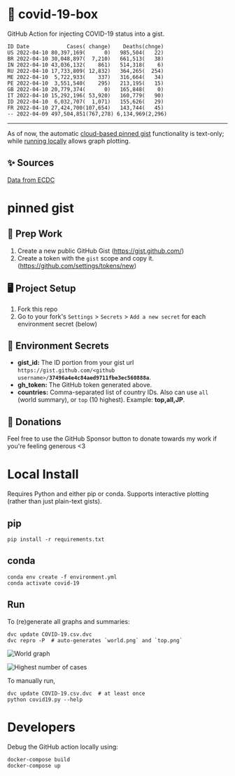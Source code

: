 # 🏥 covid-19-box

GitHub Action for injecting COVID-19 status into a gist.

```
ID Date            Cases( change)    Deaths(chnge)
US 2022-04-10 80,397,169(      0)   985,504(   22)
BR 2022-04-10 30,048,897(  7,210)   661,513(   38)
IN 2022-04-10 43,036,132(    861)   514,318(    6)
RU 2022-04-10 17,733,809( 12,832)   364,265(  254)
ME 2022-04-10  5,722,933(    337)   316,664(   34)
PE 2022-04-10  3,551,540(    295)   213,195(   15)
GB 2022-04-10 20,779,374(      0)   165,848(    0)
IT 2022-04-10 15,292,196( 53,920)   160,779(   90)
ID 2022-04-10  6,032,707(  1,071)   155,626(   29)
FR 2022-04-10 27,424,700(107,654)   143,744(   45)
-- 2022-04-09 497,504,851(767,278) 6,134,969(2,296)
```

---

As of now, the automatic [cloud-based pinned gist](#pinned-gist) functionality is text-only;
while [running locally](#local-install) allows graph plotting.

## ✨ Sources

[Data from ECDC](https://www.ecdc.europa.eu/en/publications-data/download-todays-data-geographic-distribution-covid-19-cases-worldwide)

# pinned gist

## 🎒 Prep Work
1. Create a new public GitHub Gist (https://gist.github.com/)
1. Create a token with the `gist` scope and copy it. (https://github.com/settings/tokens/new)

## 🖥 Project Setup
1. Fork this repo
1. Go to your fork's `Settings` > `Secrets` > `Add a new secret` for each environment secret (below)

## 🤫 Environment Secrets
- **gist_id:** The ID portion from your gist url `https://gist.github.com/<github username>/`**`37496a4e4c84aed9711fbe3ec560888a`**.
- **gh_token:** The GitHub token generated above.
- **countries:** Comma-separated list of country IDs. Also can use `all` (world summary), or `top` (10 highest). Example: **top,all,JP**.

## 💸 Donations

Feel free to use the GitHub Sponsor button to donate towards my work if you're feeling generous <3

# Local Install

Requires Python and either pip or conda. Supports interactive plotting (rather than just plain-text gists).

## pip

```
pip install -r requirements.txt
```

## conda

```
conda env create -f environment.yml
conda activate covid-19
```

## Run

To (re)generate all graphs and summaries:

```
dvc update COVID-19.csv.dvc
dvc repro -P  # auto-generates `world.png` and `top.png`
```

![World graph](world.png)

![Highest number of cases](top.png)

To manually run,

```
dvc update COVID-19.csv.dvc  # at least once
python covid19.py --help
```

# Developers

Debug the GitHub action locally using:

```
docker-compose build
docker-compose up
```
